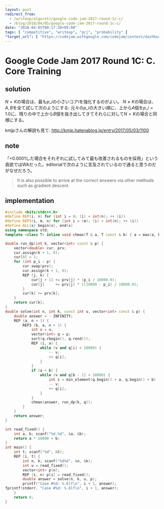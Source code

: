 ```yaml
---
layout: post
redirect_from:
  - /writeup/algo/etc/google-code-jam-2017-round-1c-c/
  - /blog/2018/04/05/google-code-jam-2017-round-1c-c/
date: "2018-04-05T00:17:38+09:00"
tags: [ "competitive", "writeup", "gcj", "probability" ]
"target_url": [ "https://codejam.withgoogle.com/codejam/contest/dashboard?c=3274486#s=p2" ]
---
```


# Google Code Jam 2017 Round 1C: C. Core Training

## solution

$N = K$の場合は、最も$p\_i$の小さいコア$i$を強化するのがよい。
$N \ne K$の場合は、$A, B$を全て試して次のようにする: 元々の$p\_i$の大きい順に、上から$A$個を$p\_i = 1.0$に、残りの中で上から$B$個を抜き出してきてそれらに対して$N = K$の場合と同様にする。

kmjpさんの解説も見て: <http://kmjp.hatenablog.jp/entry/2017/05/03/1100>

## note

「$+ 0.0001$した場合をそれぞれに試してみて最も改善されるものを採用」という貪欲ではWAだった。editorialで次のように言及されているので通ると思うのだがなぜだろう。

>   It is also possible to arrive at the correct answers via other methods such as gradient descent.

## implementation

``` c++
#include <bits/stdc++.h>
#define REP(i, n) for (int i = 0; (i) < int(n); ++ (i))
#define REP3(i, m, n) for (int i = (m); (i) < int(n); ++ (i))
#define ALL(x) begin(x), end(x)
using namespace std;
template <class T> inline void chmax(T & a, T const & b) { a = max(a, b); }

double run_dp(int k, vector<int> const & p) {
    vector<double> cur, prv;
    cur.assign(k + 1, 0);
    cur[0] = 1;
    for (int p_i : p) {
        cur.swap(prv);
        cur.assign(k + 1, 0);
        REP (j, k) {
            cur[j + 1] += prv[j] * (p_i / 10000.0);
            cur[j]     += prv[j] * ((10000 - p_i) / 10000.0);
        }
        cur[k] += prv[k];
    }
    return cur[k];
}
double solve(int n, int k, const int u, vector<int> const & p) {
    double answer = - INFINITY;
    REP (a, n + 1) {
        REP3 (b, a, n + 1) {
            int v = u;
            vector<int> q = p;
            sort(q.rbegin(), q.rend());
            REP (i, a) {
                while (v and q[i] < 10000) {
                    -- v;
                    ++ q[i];
                }
            }
            if (a < b) {
                while (v and q[b - 1] < 10000) {
                    int i = min_element(q.begin() + a, q.begin() + b) - q.begin();
                    -- v;
                    ++ q[i];
                }
            }
            chmax(answer, run_dp(k, q));
        }
    }
    return answer;
}

int read_fixed() {
    int a, b; scanf("%d.%d", &a, &b);
    return a * 10000 + b;
}
int main() {
    int t; scanf("%d", &t);
    REP (i, t) {
        int n, k; scanf("%d%d", &n, &k);
        int u = read_fixed();
        vector<int> p(n);
        REP (i, n) p[i] = read_fixed();
        double answer = solve(n, k, u, p);
        printf("Case #%d: %.6lf\n", i + 1, answer);
fprintf(stderr, "Case #%d: %.6lf\n", i + 1, answer);
    }
    return 0;
}
```
